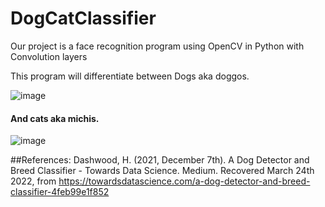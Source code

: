 # DogCatClassifier 
Our project is a face recognition program using OpenCV in Python with Convolution layers

This program will differentiate between Dogs aka doggos.


![image](https://user-images.githubusercontent.com/74560600/159771469-073f5178-fd59-4995-a6c7-3e726f0cef6e.png)



#### And cats aka michis.


![image](https://user-images.githubusercontent.com/74560600/159770421-5bcadd8c-5321-4a65-867b-a943ba2ebefd.png)



##References:
Dashwood, H. (2021, December 7th). A Dog Detector and Breed Classifier - Towards Data Science. Medium. 
Recovered March 24th 2022, from https://towardsdatascience.com/a-dog-detector-and-breed-classifier-4feb99e1f852

